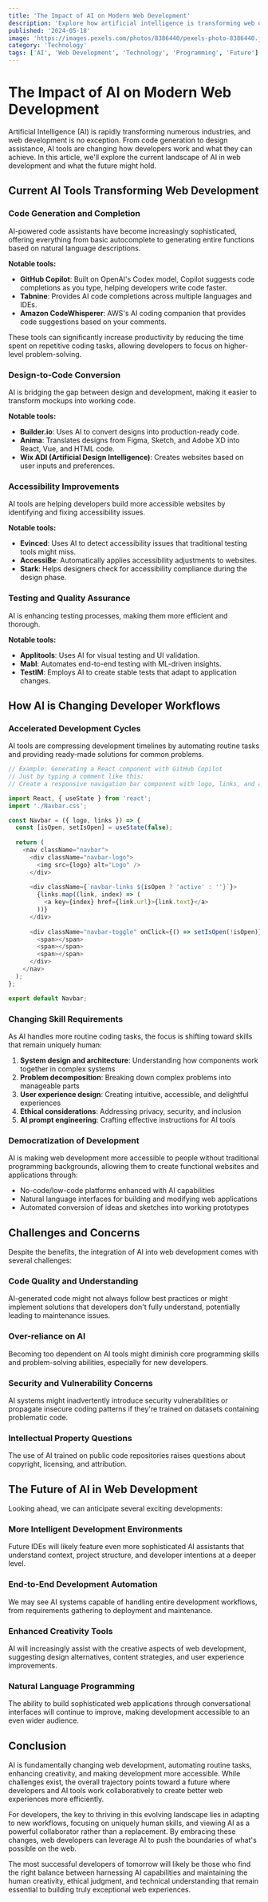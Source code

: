 ```yaml
---
title: 'The Impact of AI on Modern Web Development'
description: 'Explore how artificial intelligence is transforming web development workflows, tools, and possibilities.'
published: '2024-05-18'
image: 'https://images.pexels.com/photos/8386440/pexels-photo-8386440.jpeg?auto=compress&cs=tinysrgb&w=1260&h=750&dpr=2'
category: 'Technology'
tags: ['AI', 'Web Development', 'Technology', 'Programming', 'Future']
---
```


# The Impact of AI on Modern Web Development

Artificial Intelligence (AI) is rapidly transforming numerous industries, and web development is no exception. From code generation to design assistance, AI tools are changing how developers work and what they can achieve. In this article, we'll explore the current landscape of AI in web development and what the future might hold.

## Current AI Tools Transforming Web Development

### Code Generation and Completion

AI-powered code assistants have become increasingly sophisticated, offering everything from basic autocomplete to generating entire functions based on natural language descriptions.

**Notable tools:**

- **GitHub Copilot**: Built on OpenAI's Codex model, Copilot suggests code completions as you type, helping developers write code faster.
- **Tabnine**: Provides AI code completions across multiple languages and IDEs.
- **Amazon CodeWhisperer**: AWS's AI coding companion that provides code suggestions based on your comments.

These tools can significantly increase productivity by reducing the time spent on repetitive coding tasks, allowing developers to focus on higher-level problem-solving.

### Design-to-Code Conversion

AI is bridging the gap between design and development, making it easier to transform mockups into working code.

**Notable tools:**

- **Builder.io**: Uses AI to convert designs into production-ready code.
- **Anima**: Translates designs from Figma, Sketch, and Adobe XD into React, Vue, and HTML code.
- **Wix ADI (Artificial Design Intelligence)**: Creates websites based on user inputs and preferences.

### Accessibility Improvements

AI tools are helping developers build more accessible websites by identifying and fixing accessibility issues.

**Notable tools:**

- **Evinced**: Uses AI to detect accessibility issues that traditional testing tools might miss.
- **AccessiBe**: Automatically applies accessibility adjustments to websites.
- **Stark**: Helps designers check for accessibility compliance during the design phase.

### Testing and Quality Assurance

AI is enhancing testing processes, making them more efficient and thorough.

**Notable tools:**

- **Applitools**: Uses AI for visual testing and UI validation.
- **Mabl**: Automates end-to-end testing with ML-driven insights.
- **TestIM**: Employs AI to create stable tests that adapt to application changes.

## How AI is Changing Developer Workflows

### Accelerated Development Cycles

AI tools are compressing development timelines by automating routine tasks and providing ready-made solutions for common problems.

```javascript
// Example: Generating a React component with GitHub Copilot
// Just by typing a comment like this:
// Create a responsive navigation bar component with logo, links, and a mobile menu

import React, { useState } from 'react';
import './Navbar.css';

const Navbar = ({ logo, links }) => {
  const [isOpen, setIsOpen] = useState(false);
  
  return (
    <nav className="navbar">
      <div className="navbar-logo">
        <img src={logo} alt="Logo" />
      </div>
      
      <div className={`navbar-links ${isOpen ? 'active' : ''}`}>
        {links.map((link, index) => (
          <a key={index} href={link.url}>{link.text}</a>
        ))}
      </div>
      
      <div className="navbar-toggle" onClick={() => setIsOpen(!isOpen)}>
        <span></span>
        <span></span>
        <span></span>
      </div>
    </nav>
  );
};

export default Navbar;
```

### Changing Skill Requirements

As AI handles more routine coding tasks, the focus is shifting toward skills that remain uniquely human:

1. **System design and architecture**: Understanding how components work together in complex systems
2. **Problem decomposition**: Breaking down complex problems into manageable parts
3. **User experience design**: Creating intuitive, accessible, and delightful experiences
4. **Ethical considerations**: Addressing privacy, security, and inclusion
5. **AI prompt engineering**: Crafting effective instructions for AI tools

### Democratization of Development

AI is making web development more accessible to people without traditional programming backgrounds, allowing them to create functional websites and applications through:

- No-code/low-code platforms enhanced with AI capabilities
- Natural language interfaces for building and modifying web applications
- Automated conversion of ideas and sketches into working prototypes

## Challenges and Concerns

Despite the benefits, the integration of AI into web development comes with several challenges:

### Code Quality and Understanding

AI-generated code might not always follow best practices or might implement solutions that developers don't fully understand, potentially leading to maintenance issues.

### Over-reliance on AI

Becoming too dependent on AI tools might diminish core programming skills and problem-solving abilities, especially for new developers.

### Security and Vulnerability Concerns

AI systems might inadvertently introduce security vulnerabilities or propagate insecure coding patterns if they're trained on datasets containing problematic code.

### Intellectual Property Questions

The use of AI trained on public code repositories raises questions about copyright, licensing, and attribution.

## The Future of AI in Web Development

Looking ahead, we can anticipate several exciting developments:

### More Intelligent Development Environments

Future IDEs will likely feature even more sophisticated AI assistants that understand context, project structure, and developer intentions at a deeper level.

### End-to-End Development Automation

We may see AI systems capable of handling entire development workflows, from requirements gathering to deployment and maintenance.

### Enhanced Creativity Tools

AI will increasingly assist with the creative aspects of web development, suggesting design alternatives, content strategies, and user experience improvements.

### Natural Language Programming

The ability to build sophisticated web applications through conversational interfaces will continue to improve, making development accessible to an even wider audience.

## Conclusion

AI is fundamentally changing web development, automating routine tasks, enhancing creativity, and making development more accessible. While challenges exist, the overall trajectory points toward a future where developers and AI tools work collaboratively to create better web experiences more efficiently.

For developers, the key to thriving in this evolving landscape lies in adapting to new workflows, focusing on uniquely human skills, and viewing AI as a powerful collaborator rather than a replacement. By embracing these changes, web developers can leverage AI to push the boundaries of what's possible on the web.

The most successful developers of tomorrow will likely be those who find the right balance between harnessing AI capabilities and maintaining the human creativity, ethical judgment, and technical understanding that remain essential to building truly exceptional web experiences.